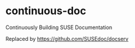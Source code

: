 # continuous-doc
Continuously Building SUSE Documentation

Replaced by https://github.com/SUSEdoc/docserv
